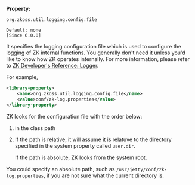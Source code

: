 **Property:**

`org.zkoss.util.logging.config.file`

`Default: none`  
`[Since 6.0.0]`

It specifies the logging configuration file which is used to configure
the logging of ZK internal functions. You generally don't need it unless
you'd like to know how ZK operates internally. For more information,
please refer to [ZK Developer's Reference:
Logger]({{site.baseurl}}/zk_dev_ref/Supporting_Utilities/Logger).

For example,

``` xml
<library-property>
    <name>org.zkoss.util.logging.config.file</name>
    <value>conf/zk-log.properties</value>
</library-property>
```

ZK looks for the configuration file with the order below:

1.  in the class path
2.  If the path is relative, it will assume it is relatuve to the
    directory specified in the system property called `user.dir`.
      
    If the path is absolute, ZK looks from the system root.

You could specify an absolute path, such as
`/usr/jetty/conf/zk-log.properties`, if you are not sure what the
current directory is.
